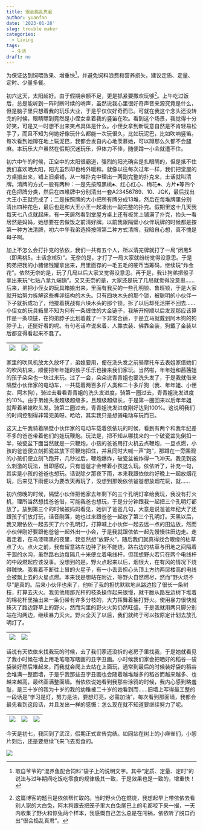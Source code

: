 ```yaml
---
title: 很会捣乱真君
author: yuanfan
date: '2023-01-28'
slug: trouble maker
categories:
  - Living
tags:
  - 生活
draft: no
---
```


为保证达到饲喂效果、增重快[^1]，并避免饲料浪费和营养损失，建议定质、定量、定时、少量多餐。

<!--more-->

初六这天，太阳超好。由于假期余额不足，更是抓紧要撒欢玩够[^2]。上午吃过饭后，总是能听到一阵时断时续的哨声，虽然说我心里很好奇声音来源究竟是什么，但是脑子里只想着我的玩乐大业，于是乎仅仅好奇而已。可就在我这个念头还没转完的时候，眼睛瞟到竟然是小侄女拿着我的竖笛在吹。看到这个场景，我觉得十分好笑，可是又一时想不出来笑点具体是什么。小侄女拿到新玩意自然是不肯轻易松手了，而且不知为何她好像玩什么都能一次玩很久，比如玩泥巴，比如吹响竖笛。每次看到她蹲在地上玩泥巴，我都会发自内心地羡慕她，可以蹲那么久都不会腿麻。本玩乐大户虽然在假期沉迷玩乐，但体力不佳，随便蹲一小会就遭不住。

初六中午的时候，正空中的太阳很霸道，强烈的阳光确实是扎眼睛的，但是抵不住我们喜欢晒太阳，阳光虽烈却也格外暖和。就像以往每次过年一样，我们把堂屋的方桌搬出来，铺上旧桌铺，从一堆扑克中理出一两副完整的扑克来，土话就叫清牌。清牌的方式一般有两种：一是先按照黑桃♠、红心红心、梅花♣、方片♦等四个花色把牌分类，然后在四堆牌中分别清出一套A23456789、10、JQK，最后找出大王小王就完成了；二是按照牌的大小把所有牌分成13堆，然后在每堆牌里分别清出四种花色，最后也是和大王小王一起凑出一副完整的扑克。假期里这十几天我每天七八点就起床，有一天居然看到堂屋方桌上还有板凳上铺满了扑克，抬头一看居然是妈妈，她想要在去做饭之前清好牌。以前我跟隔壁小伙伴玩牌的时候都是按第一种方法清牌，初六中午我弟选择按照第二种方式清牌，我暗自心想，真不愧是母子啊。

加上不怎么会打扑克的依依，我们一共有五个人，所以清完牌就打了一局“闭黑5（即黑桃5，土话念核5）”。无奈的是，才打了一局大家就纷纷觉得没意思。于是狗弟把我的小猪储钱罐拿出来，用里面存的一毛五毛的硬币当筹码，继续玩“炸金花”。依然无奈的是，玩了几局以后大家又觉得没意思。再于是，我让狗弟把骰子拿出来玩“七贴八拿九端锅”。又又无奈的是，大家还是玩了几局就觉得没意思……后来，弟把小侄女的玩具箱搬出来，里面有我买的一些孔明锁、鲁班锁，于是大家就开始努力拆解这些榫卯结构的木头。只有四块木头的那个锁，被聪明的小伙伴一下子就拆成功了，他接着挑战有六块木头的那个锁，拆了以后却死活拼不回去……小侄女的玩具箱里不知为何有一条缠住的大金链子，我解开捋顺以后发现那应该算作是一条项链，在狗弟脖子比划着戴了一下非常合适，于是立马就戴到阿木狗的狗脖子上，还挺好看的呢。有句老话咋说来着，人靠衣装、佛靠金装，狗戴了金装以后都变得看起来不蠢了。

|![](https://yuanfan.rbind.io/images/2023/2023-01-27-2.jpg)|![](https://yuanfan.rbind.io/images/2023/2023-01-27-4.jpg)|![](https://yuanfan.rbind.io/images/2023/2023-01-27-8.jpg)|
|:-:|:-:|:-:|

家里的吹风机放太久放坏了，弟媳要用，便在洗头发之前骑摩托车去表姐家借她们的吹风机来，顺便把年年姐的孩子乐乐也接来我们家玩。当然啦，年年姐和茜茜姐的孩子朵朵也一块过来玩。过了一会，朵朵说青青姐也要洗头发了，于是我就借来隔壁小伙伴家的电动车，一共载着两百多斤人类和二十多斤狗（我、年年姐、小侄女、阿木狗），骑过去看看青青姐的洗头发进度。骑第一圈过去，青青姐洗发进度约10%。由于弟媳头发超级超级多，且超级超级长，于是第一圈回来以后年年姐就帮着弟媳吹头发。骑第二圈过去，青青姐洗发进度刚好达到100%。这说明我们的时间控制得非常完美呀。哈哈，其实我只是想骑电动车玩而已。

这天上午我骑着隔壁小伙伴家的电动车载着依依玩的时候，看到有两个和我年纪差不多的爸爸带着他们的娃玩鞭炮。玩法是，把不知从哪找来的一个破瓷盆先倒扣一半，破瓷盆下面当然就是一只鞭炮，小孩的爸爸用打火机去点鞭炮，一旦点燃，小孩的爸爸便立刻把瓷盆放下将鞭炮扣住，并且同时大喊一声“跑”，那蹲在一旁围观的小孩们便立刻飞跑开，几秒过后，鞭炮爆炸，破瓷盆被炸得一飞冲天。我见到这么刺激的玩法，当即感叹，只有爸爸才会带着小孩这么玩。依依听了，补充一句，其实是小孩的爸爸也想玩。话说除夕那夜下雨，本来我跟依依约好晚上一起放烟花玩，后来见下雨便以为要改天再玩了，没想到那晚依依爸爸想放烟花玩，就……

初六傍晚的时候，隔壁小伙伴把他家去年剩下的三个孔明灯拿给我玩，我没有打火机，理所当然想找爸爸借，可能我爸也想玩，于是分分钟跟我一起把三个孔明灯都放了。放到第三个的时候被妈妈看见，她训了爸爸几句，大意是说爸爸年纪大了还跟孩子们放灯玩，话音刚落，她也过来跟爸爸一起放了第三个孔明灯。天黑以后，我又跟依依一起去买了六个孔明灯，打算喊上小伙伴一起去远一点的田边放，然而小伙伴刚好要跟他爸爸一起外出一小会，于是我就跟依依一起先慢慢往田边走。走着走着，在乌漆嘛黑的夜里，我忽然想“放野火”，随后我们就真得找合眼缘的枯草点了火。点火之前，我有留意路左边种了树不能烧，路右边的枯草与田地之间隔着干涸的水沟，虽然路右边每隔几十米便立着电线杆，但我想野火若只在两个电线杆的中段燃起应该没事。没想到的是，野火点起来以后，烟很大，在有风的情况下烧得贼快。我看着不断往上冒的火星子，有一小丢丢担心头顶上方约两层楼高的电线会被飘上去的火星点燃。本来我是想站在附近，等野火自然燃尽，然而“野火烧不尽”是真的。后来小伙伴也来了，他听了我的担忧默默地从路边捡了很长一条树枝，打算去灭火。我见他用那光杆的枝条操作起来很慢，就干脆从路左边树下堆着的棉花杆里抽出来一条仍带有许多分枝的，大力挥舞着抽打野火。使用暴力很快就揍灭了路边野草上的野火，然而沟里的野火火势仍然旺盛。于是我就用两只脚分别站在沟两边，继续暴力灭火。野火全灭了以后，我们就终于可以按原定计划去放孔明灯了。

|![](https://yuanfan.rbind.io/images/2023/2023-01-27-1.jpg)|![](https://yuanfan.rbind.io/images/2023/2023-01-27-3.jpg)|
|:-:|:-:|

话说有天依依来找我玩的时候，去了我们家还没拆的老房子里找我，于是她就看见了我小时候在墙上用毛笔瞎写瞎画的丑字丑画。小时候我们家会把晒好的稻谷一袋袋装好然后堆起来，而我就会爬上去站在上面玩，通常到最后的时候装好袋的稻谷会堆满一整面墙，于是乎我那些丑字丑画也会随着越堆越多的稻谷而越来越多、也越来越高，最终画满整面墙。当依依说她看到我那些涂鸦的时候，我内心感到略羞耻，是三十岁的我为十岁的我的幼稚被二十岁的她看到而……旧墙上写得最工整的一段话是“学习是灯，努力是油，要想灯亮，必需加油”，每次看到那面墙，我都会最先看到这段话，并且发出一样的感慨：怎么现在就不知道要继续努力了呢。

|![](https://yuanfan.rbind.io/images/2023/2023-01-27-5.jpg)|![](https://yuanfan.rbind.io/images/2023/2023-01-27-6.jpg)|![](https://yuanfan.rbind.io/images/2023/2023-01-27-7.jpg)|
|:-:|:-:|:-:|

今天是初七，我回到了武汉，假期正式宣告完结。如同站在树上的小麻雀们，小憩片刻后，还是要继续飞来飞去觅食的。

![](https://yuanfan.rbind.io/images/2023/2023-01-27-10.jpg)

[^1]:取自爷爷的“混养鱼配合饲料”袋子上的说明文字。其中“定质、定量、定时”的说法与过年期间吃饭吃零食的规律极其一致，于是效果也是一致的，增重快！

[^2]:这篇博客的题目是依依帮忙取的。当时野火仍在燃烧，我想起早上带依依去看别人家的大白兔，阿木狗跟去把笼子里大白兔尾巴上的毛都咬下来一撮，一天内收集了野火和惊兔两个样本，我感慨自己怎么总是在闯祸，依依听了脱口而出“很会捣乱真君”。